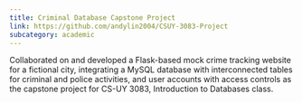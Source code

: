 ```yaml
---
title: Criminal Database Capstone Project
link: https://github.com/andylin2004/CSUY-3083-Project
subcategory: academic
---
```

Collaborated on and developed a Flask-based mock crime tracking website for a fictional city, integrating a MySQL database with interconnected tables for criminal and police activities, and user accounts with access controls as the capstone project for CS-UY 3083, Introduction to Databases class.
